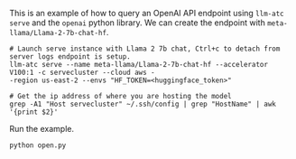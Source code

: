 This is an example of how to query an OpenAI API endpoint using `llm-atc serve` and the `openai` python library. We can create the endpoint with `meta-llama/Llama-2-7b-chat-hf`.

```
# Launch serve instance with Llama 2 7b chat, Ctrl+c to detach from server logs endpoint is setup.
llm-atc serve --name meta-llama/Llama-2-7b-chat-hf --accelerator V100:1 -c servecluster --cloud aws -
-region us-east-2 --envs "HF_TOKEN=<huggingface_token>"

# Get the ip address of where you are hosting the model
grep -A1 "Host servecluster" ~/.ssh/config | grep "HostName" | awk '{print $2}'
```

Run the example.

```
python open.py
```
